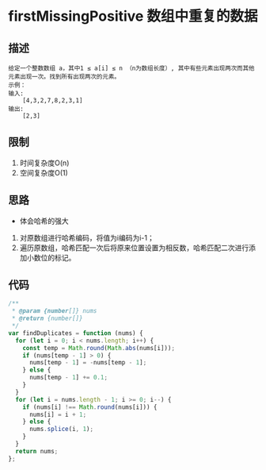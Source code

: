 # firstMissingPositive 数组中重复的数据
## 描述
    给定一个整数数组 a，其中1 ≤ a[i] ≤ n （n为数组长度）, 其中有些元素出现两次而其他元素出现一次。找到所有出现两次的元素。
    示例：
    输入:
        [4,3,2,7,8,2,3,1]
    输出:
        [2,3]
## 限制
1. 时间复杂度O(n)
2. 空间复杂度O(1)
## 思路
* 体会哈希的强大
1. 对原数组进行哈希编码，将值为i编码为i-1；
2. 遍历原数组，哈希匹配一次后将原来位置设置为相反数，哈希匹配二次进行添加小数位的标记。

## 代码
```` JavaScript
/**
 * @param {number[]} nums
 * @return {number[]}
 */
var findDuplicates = function (nums) {
  for (let i = 0; i < nums.length; i++) {
    const temp = Math.round(Math.abs(nums[i]));
    if (nums[temp - 1] > 0) {
      nums[temp - 1] = -nums[temp - 1];
    } else {
      nums[temp - 1] += 0.1;
    }
  }
  for (let i = nums.length - 1; i >= 0; i--) {
    if (nums[i] !== Math.round(nums[i])) {
      nums[i] = i + 1;
    } else {
      nums.splice(i, 1);
    }
  }
  return nums;
};
````